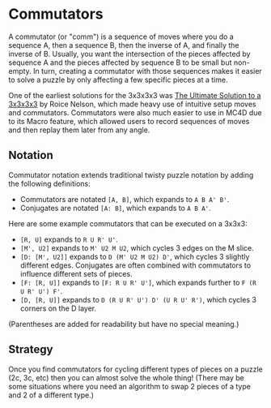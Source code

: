 # Commutators

A commutator (or "comm") is a sequence of moves where you do a sequence A, then a sequence B, then the inverse of A, and finally the inverse of B. Usually, you want the intersection of the pieces affected by sequence A and the pieces affected by sequence B to be small but non-empty. In turn, creating a commutator with those sequences makes it easier to solve a puzzle by only affecting a few specific pieces at a time.

One of the earliest solutions for the 3x3x3x3 was [The Ultimate Solution to a 3x3x3x3](https://superliminal.com/cube/solution/solution.htm) by Roice Nelson, which made heavy use of intuitive setup moves and commutators. Commutators were also much easier to use in MC4D due to its Macro feature, which allowed users to record sequences of moves and then replay them later from any angle.

## Notation

Commutator notation extends traditional twisty puzzle notation by adding the following definitions:

- Commutators are notated `[A, B]`, which expands to `A B A' B'`.
- Conjugates are notated `[A: B]`, which expands to `A B A'`.

Here are some example commutators that can be executed on a 3x3x3:
- `[R, U]` expands to `R U R' U'`.
- `[M', U2]` expands to `M' U2 M U2`, which cycles 3 edges on the M slice.
- `[D: [M', U2]]` expands to `D (M' U2 M U2) D'`, which cycles 3 slightly different edges. Conjugates are often combined with commutators to influence different sets of pieces.
- `[F: [R, U]]` expands to `[F: R U R' U']`, which expands further to `F (R U R' U') F'`.
- `[D, [R, U]]` expands to `D (R U R' U') D' (U R U' R')`, which cycles 3 corners on the D layer.

(Parentheses are added for readability but have no special meaning.)

## Strategy

Once you find commutators for cycling different types of pieces on a puzzle (2c, 3c, etc) then you can almost solve the whole thing! (There may be some situations where you need an algorithm to swap 2 pieces of a type and 2 of a different type.)
